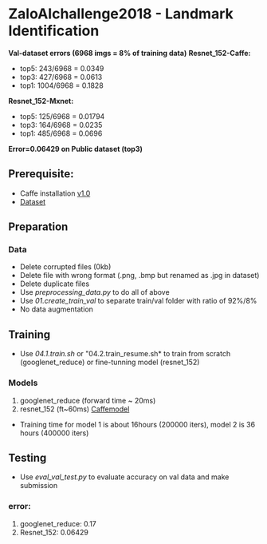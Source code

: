 # ZaloAIchallenge2018 - Landmark Identification
**Val-dataset errors (6968 imgs = 8% of training data)**
**Resnet_152-Caffe:**
+ top5: 243/6968  = 0.0349
+ top3: 427/6968  = 0.0613
+ top1: 1004/6968 = 0.1828

**Resnet_152-Mxnet:**
+ top5: 125/6968  = 0.01794
+ top3: 164/6968  = 0.0235
+ top1: 485/6968 = 0.0696

**Error=0.06429 on Public dataset (top3)** 
## Prerequisite:
+ Caffe installation [v1.0](https://github.com/BVLC/caffe/releases/tag/1.0)
+ [Dataset](https://challenge.zalo.ai/portal/landmark/data) 

## Preparation
### Data
+ Delete corrupted files (0kb)
+ Delete file with wrong format (.png, .bmp but renamed as .jpg in dataset)
+ Delete duplicate files
+ Use *preprocessing_data.py* to do all of above
+ Use *01.create_train_val* to separate train/val folder with ratio of 92%/8%
+ No data augmentation

## Training
+ Use *04.1.train.sh* or "04.2.train_resume.sh* to train from scratch (googlenet_reduce) or fine-tunning model (resnet_152)
### Models
1) googlenet_reduce (forward time ~ 20ms)
2) resnet_152 (ft~60ms) [Caffemodel](https://drive.google.com/drive/u/0/folders/1PYXLmVz0jFPRdQwtm62pkZoUgm5T6Hzq)
+ Training time for model 1 is about 16hours (200000 iters), model 2 is 36 hours (400000 iters)

## Testing
+ Use *eval_val_test.py* to evaluate accuracy on val data and make submission
### error:
1) googlenet_reduce: 0.17
2) Resnet_152: 0.06429
